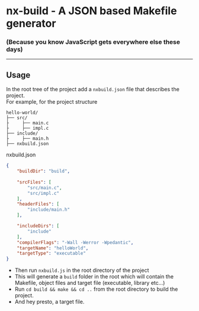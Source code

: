 # nx-build - A JSON based Makefile generator 
### (Because you know JavaScript gets everywhere else these days)
--- 
## Usage
In the root tree of the project add a `nxbuild.json` file that describes the project.  
For example, for the project structure
```
hello-world/
├── src/
├     ├── main.c
├     ├── impl.c
├── include/
├     ├── main.h
├── nxbuild.json
```
  
nxbuild.json
```json
{
    "buildDir": "build", 
 
    "srcFiles": [
        "src/main.c",
        "src/impl.c"
    ],
    "headerFiles": [
        "include/main.h"
    ],

    "includeDirs": [
        "include"
    ],
    "compilerFlags": "-Wall -Werror -Wpedantic",
    "targetName": "helloWorld",
    "targetType": "executable"
}
```
  - Then run `nxbuild.js` in the root directory of the project
  - This will generate a `build` folder in the root which will contain the Makefile, object files and target file (executable, library etc...)
  - Run `cd build && make && cd ..` from the root directory to build the project.
  - And hey presto, a target file.
